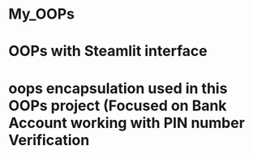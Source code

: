 # My_OOPs
# OOPs with Steamlit interface
# oops encapsulation used in this OOPs project (Focused on Bank Account working with PIN number Verification
